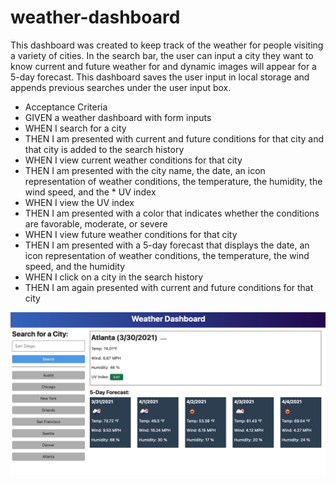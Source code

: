 # weather-dashboard

This dashboard was created to keep track of the weather for people visiting a variety of cities.
In the search bar, the user can input a city they want to know current and future weather for and dynamic images will appear for a 5-day forecast.
This dashboard saves the user input in local storage and appends previous searches under the user input box.

* Acceptance Criteria
* GIVEN a weather dashboard with form inputs
* WHEN I search for a city
* THEN I am presented with current and future conditions for that city and that city is added to the search history
* WHEN I view current weather conditions for that city
* THEN I am presented with the city name, the date, an icon representation of weather conditions, the temperature, the humidity, the wind speed, and the *   UV index
* WHEN I view the UV index
* THEN I am presented with a color that indicates whether the conditions are favorable, moderate, or severe
* WHEN I view future weather conditions for that city
* THEN I am presented with a 5-day forecast that displays the date, an icon representation of weather conditions, the temperature, the wind speed, and the   humidity
* WHEN I click on a city in the search history
* THEN I am again presented with current and future conditions for that city


![](assets/images/06-server-side-apis-homework-demo.png)